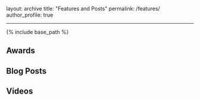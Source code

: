 layout: archive
title: "Features and Posts"
permalink: /features/
author_profile: true

---

{% include base_path %}

## Awards

## Blog Posts

## Videos
